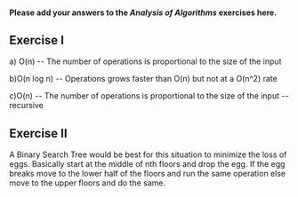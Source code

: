 #### Please add your answers to the ***Analysis of  Algorithms*** exercises here.

## Exercise I

a) O(n) -- The number of operations is proportional to the size of the input

b)O(n log n) -- Operations grows faster than O(n) but not at a O(n^2) rate

c)O(n) -- The number of operations is proportional to the size of the input --recursive
## Exercise II


A Binary Search Tree would be best for this situation to minimize the loss of eggs. Basically start at the middle of nth floors and drop the egg. If the egg breaks move to the lower half of the floors and run the same operation else move to the upper floors and do the same.